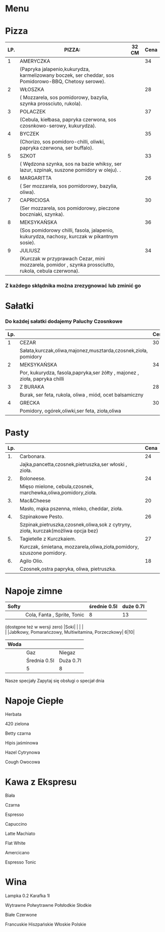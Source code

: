 # Menu 

# Pizza
LP. | PIZZA:                                                       |32 CM| Cena|
|-----|--------------------------------------------------------|---------|--------|
|1    |AMERYCZKA                                             |           |     34|
|      |(Papryka  jalapenio,kukurydza, karmelizowany boczek, ser cheddar, sos Pomidorowo-BBQ, Chetosy serowe). |    |   |
|2    |WŁOSZKA                                             |           |     28|
|      |( Mozzarela, sos pomidorowy, bazylia, szynka prossciuto, rukola).|    |   |
|3    |POLACZEK                                              |           |     37|
|      |(Cebula, kiełbasa, papryka czerwona, sos czosnkowo-serowy, kukurydza).   |    |   |
|4    |BYCZEK                                             |           |     35|
|      |(Chorizo, sos pomidoro-chilli, oliwki, papryka czerwona, ser buffalo).  |    |   |
|5    |SZKOT                                            |           |     33|
|      |( Wędzona szynka, sos na bazie whiksy, ser lazur, szpinak, suszone pomidory w oleju).    . |    |   |
|6    |MARGARITTA                                           |           |     26|
|      | ( Ser mozzarela, sos pomidorowy, bazylia, oliwa). |    |   |
|7    |CAPRICIOSA                                           |           |     30|
|      |(Ser mozzarela, sos pomidorowy, pieczone boczniaki, szynka).  |    |   |
|8    |MEKSYKAŃSKA                                             |           |     36|
|      |(Sos pomidorowy chilli, fasola, jalapenio, kukurydza, nachosy, kurczak w pikantnym sosie).  |    |   |
|9    |JULIUSZ                                          |           |     34|
|      | (Kurczak w przyprawach Cezar, mini mozzarela, pomidor , szynka prossciutto, rukola, cebula czerwona). |    |   |
      

### Z każdego skłądnika można zrezygnować lub zminić go 



# Sałatki
### Do każdej sałatki dodajemy Paluchy Czosnkowe
|Lp.|                                                          | Cena|
|--|--------|------------------------------------------------------------------------------|
|1|CEZAR                                                         | 30|
| |Sałata,kurczak,oliwa,majonez,musztarda,czosnek,zioła, pomidory|   |
|2|MEKSYKAŃSKA                                                        | 34|
| |Por, kukurydza, fasola,papryka,ser żółty , majonez , zioła, papryka chilli|   |
|3|Z BURAKA                                                         | 28|
| |Burak, ser feta, rukola, oliwa , miód, ocet balsamiczny|   |
|4|GRECKA                                                         | 30|
| |Pomidory, ogórek,oliwki,ser feta, zioła,oliwa|   |


# Pasty 

|Lp.  |                                                                                                      |Cena|
|------|-------------------------------------------------------------------------------------|-------|
|1.    |Carbonara.                                                                                    |     24|
|       | Jajka,pancetta,czosnek,pietruszka,ser włoski , zioła.                  |         |
|2.    |Boloneese.                                                                                    |     24|
|       | Mięso mielone, cebula,czosnek, marchewka,oliwa,pomidory,zioła.                 |         |
|3.    |Mac&Cheese                                                                                    |     20|
|       | Masło, mąka pszenna, mleko, cheddar, zioła.                |         |
|4.    |Szpinakowe Pesto.                                                                                    |     26|
|       | Szpinak,pietruszka,czosnek,oliwa,sok z cytryny, zioła, kurczak(możliwa opcja bez)                   |         |
|5.    |Tagietelle z Kurczkaiem.                                                                                     |     27|
|       | Kurczak, śmietana, mozzarela,oliwa,zioła,pomidory, szuszone pomidory.                 |         |
|6.    |Agilo Olio.                                                                                    |     18|
|       | Czosnek,ostra papryka, oliwa, pietruszka.                  |         |


# Napoje zimne 

|Softy|                    |średnie 0.5l|duże 0.7l|
|---|---|---|---|
|     |Cola, Fanta , Sprite, Tonic | 8| 13|
(dostępne też w wersji zero)
|Soki|                      |            |         |            
|     |Jabłkowy, Pomarańczowy, Multiwitamina, Porzeczkowy| 6|10|

|Woda|   |      |
|---|---|---|
|    |Gaz|Niegaz|
|    |Średnia 0.5l| Duża 0.7l|
|    | 5|  8|

Nasze specjały
  Zapytaj się obsługi o specjał dnia 
  
  
  # Napoje Ciepłe 
  
  Herbata
  
  420
    zielona
    
Betty
  czarna
  
Hipis
  jaśminowa
  
Hazel 
  Cytrynowa
  
Cough
  Owocowa
  
# Kawa z Ekspresu
Biała

Czarna

Espresso

Capuccino

Latte Machiato

Flat White

Amercicano

Espresso Tonic



# Wina 

Lampka 0.2    Karafka 1l

Wytrawne Połwytrawne Połsłodkie Słodkie 

Białe Czerwone 

Francuskie Hiszpańskie Włoskie Polskie 


